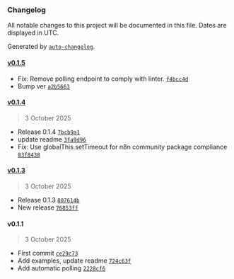 ### Changelog

All notable changes to this project will be documented in this file. Dates are displayed in UTC.

Generated by [`auto-changelog`](https://github.com/CookPete/auto-changelog).

#### [v0.1.5](https://github.com/gsharp-aai/n8n-nodes-assemblyai/compare/v0.1.4...v0.1.5)

- Fix: Remove polling endpoint to comply with linter. [`f4bcc4d`](https://github.com/gsharp-aai/n8n-nodes-assemblyai/commit/f4bcc4d51bf69c4c59e120a4ee55358c1457110b)
- Bump ver [`a2b5663`](https://github.com/gsharp-aai/n8n-nodes-assemblyai/commit/a2b5663547aae6b1c69dcaa12f18643f61201594)

#### [v0.1.4](https://github.com/gsharp-aai/n8n-nodes-assemblyai/compare/v0.1.3...v0.1.4)

> 3 October 2025

- Release 0.1.4 [`7bcb9a1`](https://github.com/gsharp-aai/n8n-nodes-assemblyai/commit/7bcb9a156fbdfe8950b4c071f4c4bc70cc4aaf6b)
- update readme [`3fa9d96`](https://github.com/gsharp-aai/n8n-nodes-assemblyai/commit/3fa9d96b312c22a6488be0953ac81e5a6836151d)
- Fix: Use globalThis.setTimeout for n8n community package compliance [`83f8438`](https://github.com/gsharp-aai/n8n-nodes-assemblyai/commit/83f84385c66e24769500ee90c7f1130bfb7ca832)

#### [v0.1.3](https://github.com/gsharp-aai/n8n-nodes-assemblyai/compare/v0.1.1...v0.1.3)

> 3 October 2025

- Release 0.1.3 [`807614b`](https://github.com/gsharp-aai/n8n-nodes-assemblyai/commit/807614b0fc7d71c6002c1cf4c5bcef94b45ced71)
- New release [`76853ff`](https://github.com/gsharp-aai/n8n-nodes-assemblyai/commit/76853ff49b262eb04a0e632d761857c962752f80)

#### v0.1.1

> 3 October 2025

- First commit [`ce29c73`](https://github.com/gsharp-aai/n8n-nodes-assemblyai/commit/ce29c73fd0f4c63c64a4a98a3a5112e8a0927a10)
- Add examples, update readme [`724c63f`](https://github.com/gsharp-aai/n8n-nodes-assemblyai/commit/724c63f84bc9e1b4269e2798818adeee4e7c8469)
- Add automatic polling [`2228cf6`](https://github.com/gsharp-aai/n8n-nodes-assemblyai/commit/2228cf637c0f28887791e98c93fe0e2b9f460a35)
